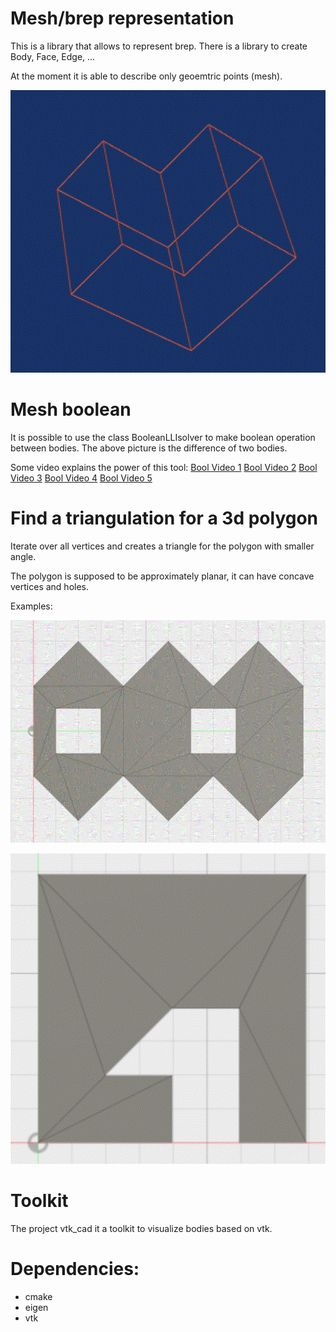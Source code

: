 
# Mesh/brep representation

This is a library that allows to represent brep. There is a library to create Body, Face, Edge, ...

At the moment it is able to describe only geoemtric points (mesh).

![eight](doc/bool.gif)


# Mesh boolean

It is possible to use the class BooleanLLIsolver to make boolean operation between bodies.
The above picture is the difference of two bodies.

Some video explains the power of this tool:
[Bool Video 1](doc/Bunnies_boolean.gif)
[Bool Video 2](doc/tower1.gif)
[Bool Video 3](doc/Tower2.gif)
[Bool Video 4](doc/Mesh_boolean.gif)
[Bool Video 5](doc/Mesh_boolean_2.gif)

# Find a triangulation for a 3d polygon

Iterate over all vertices and creates a triangle for the polygon with smaller angle.

The polygon is supposed to be approximately planar, it can have concave vertices and holes.

Examples:

![eight](doc/8.gif)

![five](doc/5.gif)

# Toolkit

The project vtk_cad it a toolkit to visualize bodies based on vtk.

# Dependencies:

- cmake
- eigen
- vtk
